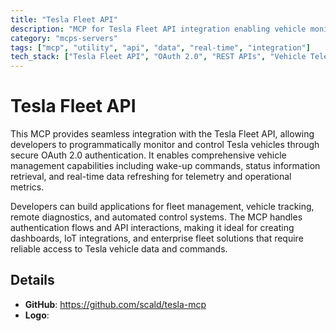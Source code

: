 ```yaml
---
title: "Tesla Fleet API"
description: "MCP for Tesla Fleet API integration enabling vehicle monitoring, control, and real-time data access through OAuth 2.0 authentication."
category: "mcps-servers"
tags: ["mcp", "utility", "api", "data", "real-time", "integration"]
tech_stack: ["Tesla Fleet API", "OAuth 2.0", "REST APIs", "Vehicle Telemetry", "IoT Platforms"]
---
```


# Tesla Fleet API

This MCP provides seamless integration with the Tesla Fleet API, allowing developers to programmatically monitor and control Tesla vehicles through secure OAuth 2.0 authentication. It enables comprehensive vehicle management capabilities including wake-up commands, status information retrieval, and real-time data refreshing for telemetry and operational metrics.

Developers can build applications for fleet management, vehicle tracking, remote diagnostics, and automated control systems. The MCP handles authentication flows and API interactions, making it ideal for creating dashboards, IoT integrations, and enterprise fleet solutions that require reliable access to Tesla vehicle data and commands.

## Details

- **GitHub**: https://github.com/scald/tesla-mcp
- **Logo**: 

